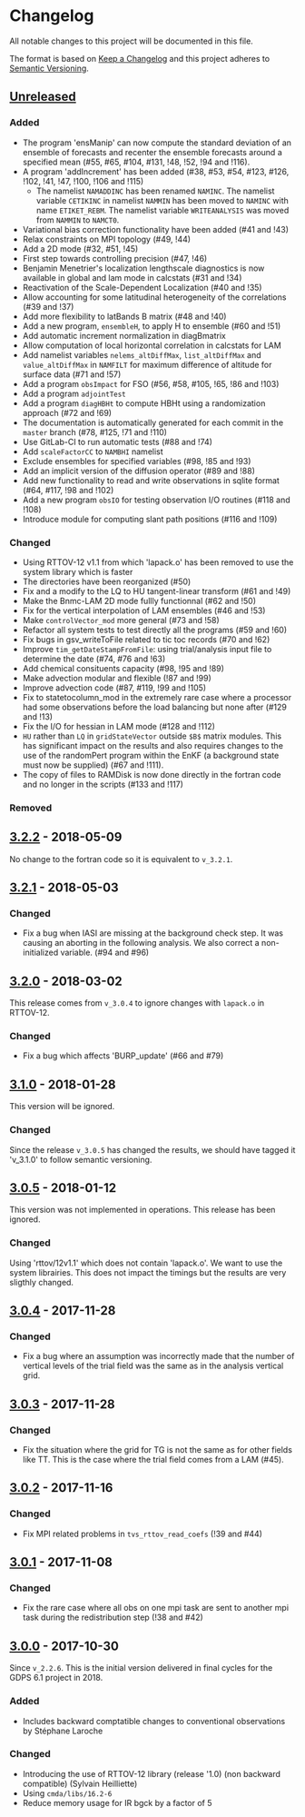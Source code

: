 # Changelog
All notable changes to this project will be documented in this file.

The format is based on [Keep a Changelog](http://keepachangelog.com/en/1.0.0/)
and this project adheres to [Semantic Versioning](http://semver.org/spec/v2.0.0.html).

## [Unreleased]

### Added

* The program 'ensManip' can now compute the standard deviation of an
  ensemble of forecasts and recenter the ensemble forecasts around a
  specified mean (#55, #65, #104, #131, !48, !52, !94 and !116).
* A program 'addIncrement' has been added (#38, #53, #54, #123, #126, !102, !41, !47, !100, !106 and !115)
  * The namelist `NAMADDINC` has been renamed `NAMINC`.  The namelist
    variable `CETIKINC` in namelist `NAMMIN` has been moved to
    `NAMINC` with name `ETIKET_REBM`. The namelist variable
    `WRITEANALYSIS` was moved from `NAMMIN` to `NAMCT0`.
* Variational bias correction functionality have been added (#41 and !43)
* Relax constraints on MPI topology (#49, !44)
* Add a 2D mode (#32, #51, !45)
* First step towards controlling precision (#47, !46)
* Benjamin Menetrier's localization lengthscale diagnostics is now 
  available in global and lam mode in calcstats (#31 and !34)
* Reactivation of the Scale-Dependent Localization (#40 and !35)
* Allow accounting for some latitudinal heterogeneity of the
  correlations (#39 and !37)
* Add more flexibility to latBands B matrix (#48 and !40)
* Add a new program, `ensembleH`, to apply H to ensemble (#60 and !51)
* Add automatic increment normalization in diagBmatrix
* Allow computation of local horizontal correlation in calcstats for LAM
* Add namelist variables `nelems_altDiffMax`, `list_altDiffMax` and
  `value_altDiffMax` in `NAMFILT` for maximum difference of altitude
  for surface data (#71 and !57)
* Add a program `obsImpact` for FSO (#56, #58, #105, !65, !86 and !103)
* Add a program `adjointTest`
* Add a program `diagHBHt` to compute HBHt using a randomization approach (#72 and !69)
* The documentation is automatically generated for each commit in the `master` branch (#78, #125, !71 and !110)
* Use GitLab-CI to run automatic tests (#88 and !74)
* Add `scaleFactorCC` to `NAMBHI` namelist
* Exclude ensembles for specified variables (#98, !85 and !93)
* Add an implicit version of the diffusion operator (#89 and !88)
* Add new functionality to read and write observations in sqlite format (#64, #117, !98 and !102)
* Add a new program `obsIO` for testing observation I/O routines (#118 and !108)
* Introduce module for computing slant path positions (#116 and !109)

### Changed

* Using RTTOV-12 v1.1 from which 'lapack.o' has been removed to use
  the system library which is faster
* The directories have been reorganized (#50)
* Fix and a modify to the LQ to HU tangent-linear transform (#61 and !49)
* Make the Bnmc-LAM 2D mode fullly functionnal (#62 and !50)
* Fix for the vertical interpolation of LAM ensembles (#46 and !53)
* Make `controlVector_mod` more general (#73 and !58)
* Refactor all system tests to test directly all the programs (#59 and !60)
* Fix bugs in gsv_writeToFile related to tic toc records (#70 and !62)
* Improve `tim_getDateStampFromFile`: using trial/analysis input file
  to determine the date (#74, #76 and !63)
* Add chemical consituents capacity (#98, !95 and !89)
* Make advection modular and flexible (!87 and !99)
* Improve advection code (#87, #119, !99 and !105)
* Fix to statetocolumn_mod in the extremely rare case where a
  processor had some observations before the load balancing but none
  after (#129 and !13)
* Fix the I/O for hessian in LAM mode (#128 and !112)
* `HU` rather than `LQ` in `gridStateVector` outside `$B$` matrix modules. This
  has significant impact on the results and also requires changes to
  the use of the randomPert program within the EnKF (a background
  state must now be supplied) (#67 and !111).
* The copy of files to RAMDisk is now done directly in the fortran
  code and no longer in the scripts (#133 and !117)

### Removed

## [3.2.2] - 2018-05-09

No change to the fortran code so it is equivalent to `v_3.2.1`.

## [3.2.1] - 2018-05-03

### Changed

- Fix a bug when IASI are missing at the background check step.  It
was causing an aborting in the following analysis.  We also correct a
non-initialized variable.  (#94 and #96)

## [3.2.0] - 2018-03-02

This release comes from `v_3.0.4` to ignore changes with `lapack.o` in
RTTOV-12.

### Changed

- Fix a bug which affects 'BURP_update' (#66 and #79)

## [3.1.0] - 2018-01-28

This version will be ignored.

### Changed

Since the release `v_3.0.5` has changed the results, we should have
tagged it 'v_3.1.0' to follow semantic versioning.

## [3.0.5] - 2018-01-12

This version was not implemented in operations.  This release has been
ignored.

### Changed

Using 'rttov/12v1.1' which does not contain 'lapack.o'.  We want to
use the system librairies.  This does not impact the timings but the
results are very sligthly changed.

## [3.0.4] - 2017-11-28

### Changed

- Fix a bug where an assumption was incorrectly made that the number
of vertical levels of the trial field was the same as in the analysis
vertical grid.

## [3.0.3] - 2017-11-28

### Changed

- Fix the situation where the grid for TG is not the same as for other
     fields like TT.  This is the case where the trial field comes
     from a LAM (#45).

## [3.0.2] - 2017-11-16

### Changed

- Fix MPI related problems in `tvs_rttov_read_coefs` (!39 and #44)

## [3.0.1] - 2017-11-08

### Changed

- Fix the rare case where all obs on one mpi task are sent to another
mpi task during the redistribution step (!38 and #42)

## [3.0.0] - 2017-10-30

Since `v_2.2.6`.  This is the initial version delivered in final cycles for the GDPS 6.1 project in 2018.

### Added
- Includes backward comptatible changes to conventional observations by Stéphane Laroche

### Changed
- Introducing the use of RTTOV-12 library (release '1.0) (non backward compatible) (Sylvain Heilliette)
- Using `cmda/libs/16.2-6`
- Reduce memory usage for IR bgck by a factor of 5

[Unreleased]: https://gitlab.science.gc.ca/atmospheric-data-assimilation/midas/compare/v_3.2.2...HEAD
[3.2.2]: https://gitlab.science.gc.ca/atmospheric-data-assimilation/midas/compare/v_3.2.1...v_3.2.2
[3.2.1]: https://gitlab.science.gc.ca/atmospheric-data-assimilation/midas/compare/v_3.2.0...v_3.2.1
[3.2.0]: https://gitlab.science.gc.ca/atmospheric-data-assimilation/midas/compare/v_3.0.4...v_3.2.0
[3.1.0]: https://gitlab.science.gc.ca/atmospheric-data-assimilation/midas/compare/v_3.0.5...v_3.1.0
[3.0.5]: https://gitlab.science.gc.ca/atmospheric-data-assimilation/midas/compare/v_3.0.4...v_3.0.5
[3.0.4]: https://gitlab.science.gc.ca/atmospheric-data-assimilation/midas/compare/v_3.0.3...v_3.0.4
[3.0.3]: https://gitlab.science.gc.ca/atmospheric-data-assimilation/midas/compare/v_3.0.2...v_3.0.3
[3.0.2]: https://gitlab.science.gc.ca/atmospheric-data-assimilation/midas/compare/v_3.0.1...v_3.0.2
[3.0.1]: https://gitlab.science.gc.ca/atmospheric-data-assimilation/midas/compare/v_3.0.0...v_3.0.1
[3.0.0]: https://gitlab.science.gc.ca/atmospheric-data-assimilation/midas/compare/v_2.2.6...v_3.0.0

